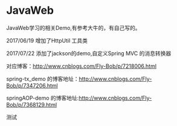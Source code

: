 # JavaWeb
JavaWeb学习的相关Demo,有参考大牛的，有自己写的。


2017/06/19
增加了HttpUtil 工具类

2017/07/22
添加了jackson的demo,自定义Spring MVC 的消息转换器

对应博客：http://www.cnblogs.com/Fly-Bob/p/7218006.html

spring-tx_demo 的博客地址：http://www.cnblogs.com/Fly-Bob/p/7347206.html

springAOP-demo 的博客地址:http://www.cnblogs.com/Fly-Bob/p/7368129.html

测试